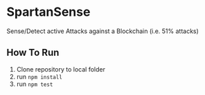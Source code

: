 # SpartanSense
Sense/Detect active Attacks against a Blockchain (i.e. 51% attacks)

## How To Run
1. Clone repository to local folder
2. run `npm install`
3. run `npm test`